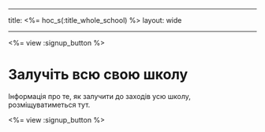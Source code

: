 * * *

title: <%= hoc_s(:title_whole_school) %> layout: wide

* * *

<%= view :signup_button %>

# Залучіть всю свою школу

Інформація про те, як залучити до заходів усю школу, розміщуватиметься тут.

<%= view :signup_button %>